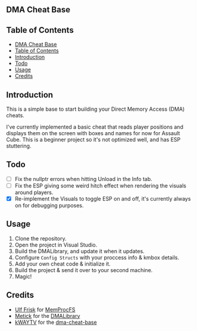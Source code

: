 ## DMA Cheat Base

## Table of Contents
- [DMA Cheat Base](#dma-cheat-base)
- [Table of Contents](#table-of-contents)
- [Introduction](#introduction)
- [Todo](#todo)
- [Usage](#usage)
- [Credits](#credits)

## Introduction
This is a simple base to start building your Direct Memory Access (DMA) cheats.

I've currently implemented a basic cheat that reads player positions and displays them on the screen with boxes and names for now for Assault Cube. This is a beginner project so it's not optimized well, and has ESP stuttering. 

## Todo
- [ ] Fix the nullptr errors when hitting Unload in the Info tab.
- [ ] Fix the ESP giving some weird hitch effect when rendering the visuals around players.
- [X] Re-implement the Visuals to toggle ESP on and off, it's currently always on for debugging purposes.

## Usage
1. Clone the repository.
2. Open the project in Visual Studio.
3. Build the DMALibrary, and update it when it updates.
4. Configure `Config Structs` with your proccess info & kmbox details.
5. Add your own cheat code & initialize it.
6. Build the project & send it over to your second machine.
7. Magic!

## Credits
- [Ulf Frisk](https://github.com/ufrisk) for [MemProcFS](https://github.com/ufrisk/MemProcFS)
- [Metick](https://github.com/Metick) for the [DMALibrary](https://github.com/Metick/DMALibrary)
- [kWAYTV](https://github.com/kWAYTV/dma-cheat-base#) for the [dma-cheat-base](https://github.com/kWAYTV/dma-cheat-base#)
